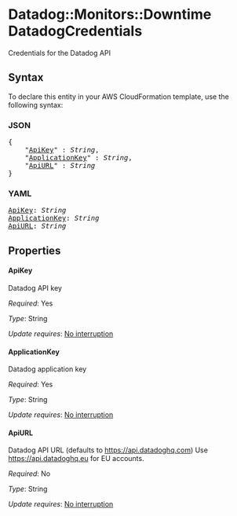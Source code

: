 # Datadog::Monitors::Downtime DatadogCredentials

Credentials for the Datadog API

## Syntax

To declare this entity in your AWS CloudFormation template, use the following syntax:

### JSON

<pre>
{
    "<a href="#apikey" title="ApiKey">ApiKey</a>" : <i>String</i>,
    "<a href="#applicationkey" title="ApplicationKey">ApplicationKey</a>" : <i>String</i>,
    "<a href="#apiurl" title="ApiURL">ApiURL</a>" : <i>String</i>
}
</pre>

### YAML

<pre>
<a href="#apikey" title="ApiKey">ApiKey</a>: <i>String</i>
<a href="#applicationkey" title="ApplicationKey">ApplicationKey</a>: <i>String</i>
<a href="#apiurl" title="ApiURL">ApiURL</a>: <i>String</i>
</pre>

## Properties

#### ApiKey

Datadog API key

_Required_: Yes

_Type_: String

_Update requires_: [No interruption](https://docs.aws.amazon.com/AWSCloudFormation/latest/UserGuide/using-cfn-updating-stacks-update-behaviors.html#update-no-interrupt)

#### ApplicationKey

Datadog application key

_Required_: Yes

_Type_: String

_Update requires_: [No interruption](https://docs.aws.amazon.com/AWSCloudFormation/latest/UserGuide/using-cfn-updating-stacks-update-behaviors.html#update-no-interrupt)

#### ApiURL

Datadog API URL (defaults to https://api.datadoghq.com) Use https://api.datadoghq.eu for EU accounts.

_Required_: No

_Type_: String

_Update requires_: [No interruption](https://docs.aws.amazon.com/AWSCloudFormation/latest/UserGuide/using-cfn-updating-stacks-update-behaviors.html#update-no-interrupt)

